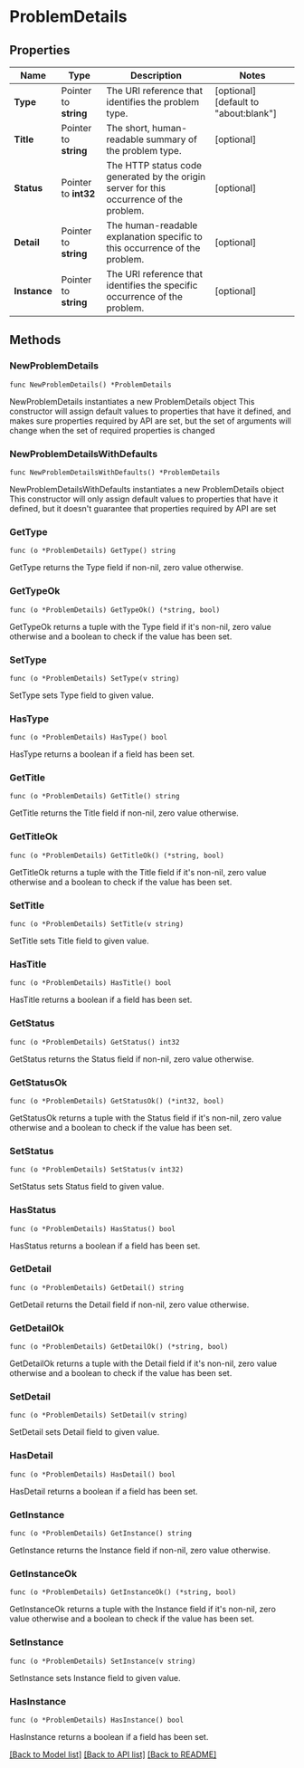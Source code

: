 # ProblemDetails

## Properties

Name | Type | Description | Notes
------------ | ------------- | ------------- | -------------
**Type** | Pointer to **string** | The URI reference that identifies the problem type. | [optional] [default to "about:blank"]
**Title** | Pointer to **string** | The short, human-readable summary of the problem type. | [optional] 
**Status** | Pointer to **int32** | The HTTP status code generated by the origin server for this occurrence of the problem. | [optional] 
**Detail** | Pointer to **string** | The human-readable explanation specific to this occurrence of the problem. | [optional] 
**Instance** | Pointer to **string** | The URI reference that identifies the specific occurrence of the problem. | [optional] 

## Methods

### NewProblemDetails

`func NewProblemDetails() *ProblemDetails`

NewProblemDetails instantiates a new ProblemDetails object
This constructor will assign default values to properties that have it defined,
and makes sure properties required by API are set, but the set of arguments
will change when the set of required properties is changed

### NewProblemDetailsWithDefaults

`func NewProblemDetailsWithDefaults() *ProblemDetails`

NewProblemDetailsWithDefaults instantiates a new ProblemDetails object
This constructor will only assign default values to properties that have it defined,
but it doesn't guarantee that properties required by API are set

### GetType

`func (o *ProblemDetails) GetType() string`

GetType returns the Type field if non-nil, zero value otherwise.

### GetTypeOk

`func (o *ProblemDetails) GetTypeOk() (*string, bool)`

GetTypeOk returns a tuple with the Type field if it's non-nil, zero value otherwise
and a boolean to check if the value has been set.

### SetType

`func (o *ProblemDetails) SetType(v string)`

SetType sets Type field to given value.

### HasType

`func (o *ProblemDetails) HasType() bool`

HasType returns a boolean if a field has been set.

### GetTitle

`func (o *ProblemDetails) GetTitle() string`

GetTitle returns the Title field if non-nil, zero value otherwise.

### GetTitleOk

`func (o *ProblemDetails) GetTitleOk() (*string, bool)`

GetTitleOk returns a tuple with the Title field if it's non-nil, zero value otherwise
and a boolean to check if the value has been set.

### SetTitle

`func (o *ProblemDetails) SetTitle(v string)`

SetTitle sets Title field to given value.

### HasTitle

`func (o *ProblemDetails) HasTitle() bool`

HasTitle returns a boolean if a field has been set.

### GetStatus

`func (o *ProblemDetails) GetStatus() int32`

GetStatus returns the Status field if non-nil, zero value otherwise.

### GetStatusOk

`func (o *ProblemDetails) GetStatusOk() (*int32, bool)`

GetStatusOk returns a tuple with the Status field if it's non-nil, zero value otherwise
and a boolean to check if the value has been set.

### SetStatus

`func (o *ProblemDetails) SetStatus(v int32)`

SetStatus sets Status field to given value.

### HasStatus

`func (o *ProblemDetails) HasStatus() bool`

HasStatus returns a boolean if a field has been set.

### GetDetail

`func (o *ProblemDetails) GetDetail() string`

GetDetail returns the Detail field if non-nil, zero value otherwise.

### GetDetailOk

`func (o *ProblemDetails) GetDetailOk() (*string, bool)`

GetDetailOk returns a tuple with the Detail field if it's non-nil, zero value otherwise
and a boolean to check if the value has been set.

### SetDetail

`func (o *ProblemDetails) SetDetail(v string)`

SetDetail sets Detail field to given value.

### HasDetail

`func (o *ProblemDetails) HasDetail() bool`

HasDetail returns a boolean if a field has been set.

### GetInstance

`func (o *ProblemDetails) GetInstance() string`

GetInstance returns the Instance field if non-nil, zero value otherwise.

### GetInstanceOk

`func (o *ProblemDetails) GetInstanceOk() (*string, bool)`

GetInstanceOk returns a tuple with the Instance field if it's non-nil, zero value otherwise
and a boolean to check if the value has been set.

### SetInstance

`func (o *ProblemDetails) SetInstance(v string)`

SetInstance sets Instance field to given value.

### HasInstance

`func (o *ProblemDetails) HasInstance() bool`

HasInstance returns a boolean if a field has been set.


[[Back to Model list]](../README.md#documentation-for-models) [[Back to API list]](../README.md#documentation-for-api-endpoints) [[Back to README]](../README.md)


